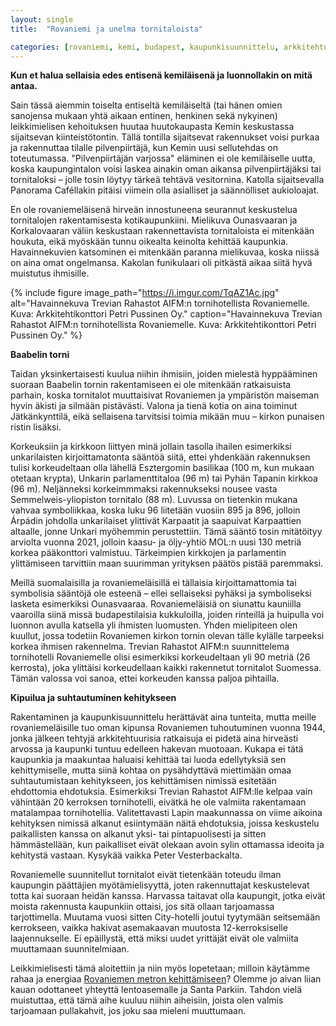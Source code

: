 ```yaml
---
layout: single
title:  "Rovaniemi ja unelma tornitaloista"

categories: [rovaniemi, kemi, budapest, kaupunkisuunnittelu, arkkitehtuuri]
---
```


**Kun et halua sellaisia edes entisenä kemiläisenä ja luonnollakin on mitä antaa.**

Sain tässä aiemmin toiselta entiseltä kemiläiseltä (tai hänen omien sanojensa mukaan yhtä aikaan entinen, henkinen sekä nykyinen) leikkimielisen kehoituksen huutaa huutokaupasta Kemin keskustassa sijaitsevan kiinteistötontin. Tällä tontilla sijaitsevat rakennukset voisi purkaa ja rakennuttaa tilalle pilvenpiirtäjä, kun Kemin uusi sellutehdas on toteutumassa. "Pilvenpiirtäjän varjossa" eläminen ei ole kemiläiselle uutta, koska kaupungintalon voisi laskea ainakin oman aikansa pilvenpiirtäjäksi tai tornitaloksi – jolle tosin löytyy tärkeä tehtävä vesitornina. Katolla sijaitsevalla Panorama Caféllakin pitäisi viimein olla asialliset ja säännölliset aukioloajat.

En ole rovaniemeläisenä hirveän innostuneena seurannut keskustelua tornitalojen rakentamisesta kotikaupunkiini. Mielikuva Ounasvaaran ja Korkalovaaran väliin keskustaan rakennettavista tornitaloista ei mitenkään houkuta, eikä myöskään tunnu oikealta keinolta kehittää kaupunkia. Havainnekuvien katsominen ei mitenkään paranna mielikuvaa, koska niissä on aina omat ongelmansa. Kakolan funikulaari oli pitkästä aikaa siitä hyvä muistutus ihmisille.

{% include figure image_path="https://i.imgur.com/TqAZ1Ac.jpg" alt="Havainnekuva Trevian Rahastot AIFM:n tornihotellista Rovaniemelle. Kuva: Arkkitehtikonttori Petri Pussinen Oy." caption="Havainnekuva Trevian Rahastot AIFM:n tornihotellista Rovaniemelle. Kuva: Arkkitehtikonttori Petri Pussinen Oy." %}

**Baabelin torni**

Taidan yksinkertaisesti kuulua niihin ihmisiin, joiden mielestä hyppääminen suoraan Baabelin tornin rakentamiseen ei ole mitenkään ratkaisuista parhain, koska tornitalot muuttaisivat Rovaniemen ja ympäristön maiseman hyvin äkisti ja silmään pistävästi. Valona ja tienä kotia on aina toiminut Jätkänkynttilä, eikä sellaisena tarvitsisi toimia mikään muu – kirkon punaisen ristin lisäksi.

Korkeuksiin ja kirkkoon liittyen minä jollain tasolla ihailen esimerkiksi unkarilaisten kirjoittamatonta sääntöä siitä, ettei yhdenkään rakennuksen tulisi korkeudeltaan olla lähellä Esztergomin basilikaa (100 m, kun mukaan otetaan krypta), Unkarin parlamenttitaloa (96 m) tai Pyhän Tapanin kirkkoa (96 m). Neljänneksi korkeimmmaksi rakennukseksi nousee vasta Semmelweis-yliopiston tornitalo (88 m). Luvussa on tietenkin mukana vahvaa symboliikkaa, koska luku 96 liitetään vuosiin 895 ja 896, jolloin Árpádin johdolla unkarilaiset ylittivät Karpaatit ja saapuivat Karpaattien altaalle, jonne Unkari myöhemmin perustettiin. Tämä sääntö tosin mitätöityy arviolta vuonna 2021, jolloin kaasu- ja öljy-yhtiö MOL:n uusi 130 metriä korkea pääkonttori valmistuu. Tärkeimpien kirkkojen ja parlamentin ylittämiseen tarvittiin maan suurimman yrityksen päätös pistää paremmaksi.

Meillä suomalaisilla ja rovaniemeläisillä ei tällaisia kirjoittamattomia tai symbolisia sääntöjä ole esteenä – ellei sellaiseksi pyhäksi ja symboliseksi lasketa esimerkiksi Ounasvaaraa. Rovaniemeläisiä on siunattu kauniilla vaaroilla siinä missä budapestilaisia kukkuloilla, joiden rinteillä ja huipulla voi luonnon avulla katsella yli ihmisten luomusten. Yhden mielipiteen olen kuullut, jossa todetiin Rovaniemen kirkon tornin olevan tälle kylälle tarpeeksi korkea ihmisen rakennelma. Trevian Rahastot AIFM:n suunnittelema tornihotelli Rovaniemelle olisi esimerkiksi korkeudeltaan yli 90 metriä (26 kerrosta), joka ylittäisi korkeudellaan kaikki rakennetut tornitalot Suomessa. Tämän valossa voi sanoa, ettei korkeuden kanssa paljoa pihtailla.

**Kipuilua ja suhtautuminen kehitykseen**

Rakentaminen ja kaupunkisuunnittelu herättävät aina tunteita, mutta meille rovaniemeläisille tuo oman kipunsa Rovaniemen tuhoutuminen vuonna 1944, jonka jälkeen tehtyjä arkkitehtuurisia ratkaisuja ei pidetä aina hirveästi arvossa ja kaupunki tuntuu edelleen hakevan muotoaan. Kukapa ei tätä kaupunkia ja maakuntaa haluaisi kehittää tai luoda edellytyksiä sen kehittymiselle, mutta siinä kohtaa on pysähdyttävä miettimään omaa suhtautumistaan kehitykseen, jos kehittämisen nimissä esitetään ehdottomia ehdotuksia. Esimerkiksi Trevian Rahastot AIFM:lle kelpaa vain vähintään 20 kerroksen tornihotelli, eivätkä he ole valmiita rakentamaan matalampaa tornihotellia. Valitettavasti Lapin maakunnassa on viime aikoina kehityksen nimissä alkanut esiintymään näitä ehdotuksia, joissa keskustelu paikallisten kanssa on alkanut yksi- tai pintapuolisesti ja sitten hämmästellään, kun paikalliset eivät olekaan avoin sylin ottamassa ideoita ja kehitystä vastaan. Kysykää vaikka Peter Vesterbackalta.

Rovaniemelle suunnitellut tornitalot eivät tietenkään toteudu ilman kaupungin päättäjien myötämielisyyttä, joten rakennuttajat keskustelevat totta kai suoraan heidän kanssa. Harvassa taitavat olla kaupungit, jotka eivät moista rakennusta kaupunkiin ottaisi, jos sitä ollaan tarjoamassa tarjottimella. Muutama vuosi sitten City-hotelli joutui tyytymään seitsemään kerrokseen, vaikka hakivat asemakaavan muutosta 12-kerroksiselle laajennukselle. Ei epäillystä, että miksi uudet yrittäjät eivät ole valmiita muuttamaan suunnitelmiaan.

Leikkimielisesti tämä aloitettiin ja niin myös lopetetaan; milloin käytämme rahaa ja energiaa [Rovaniemen metron kehittämiseen](https://i.imgur.com/a3mD15i.png)? Olemme jo aivan liian kauan odottaneet yhteyttä lentoasemalle ja Santa Parkiin. Tahdon vielä muistuttaa, että tämä aihe kuuluu niihin aiheisiin, joista olen valmis tarjoamaan pullakahvit, jos joku saa mieleni muuttumaan.
